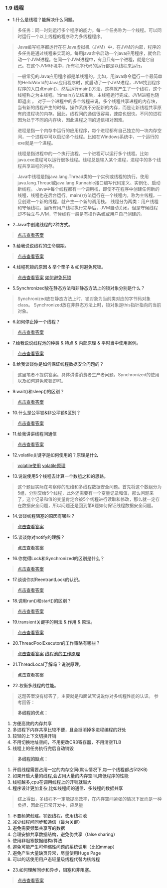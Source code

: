 ### 1.9 线程

- 1.什么是线程？能解决什么问题。

>多任务：同一时刻运行多个程序的能力。每一个任务称为一个线程。可以同时运行一个以上线程的程序称为多线程程序。

>Java编写程序都运行在在Java虚拟机（JVM）中，在JVM的内部，程序的多任务是通过线程来实现的。每用java命令启动一个java应用程序，就会启动一个JVM进程。在同一个JVM进程中，有且只有一个进程，就是它自己。在这个JVM环境中，所有程序代码的运行都是以线程来运行。

>一般常见的Java应用程序都是单线程的。比如，用java命令运行一个最简单的HelloWorld的Java应用程序时，就启动了一个JVM进程，JVM找到程序程序的入口点main()，然后运行main()方法，这样就产生了一个线程，这个线程称之为主线程。当main方法结束后，主线程运行完成。JVM进程也随即退出 。
>对于一个进程中的多个线程来说，多个线程共享进程的内存块，当有新的线程产生的时候，操作系统不分配新的内存，而是让新线程共享原有的进程块的内存。因此，线程间的通信很容易，速度也很快。不同的进程因为处于不同的内存块，因此进程之间的通信相对困难。

>进程是指一个内存中运行的应用程序，每个进程都有自己独立的一块内存空间，一个进程中可以启动多个线程。比如在Windows系统中，一个运行的exe就是一个进程。

>线程是指进程中的一个执行流程，一个进程可以运行多个线程。比如java.exe进程可以运行很多线程。线程总是输入某个进程，进程中的多个线程共享进程的内存。

>Java中线程是指java.lang.Thread类的一个实例或线程的执行。使用java.lang.Thread或java.lang.Runnable接口编写代码定义、实例化、启动新线程。
>Java中每个线程都有一个调用栈，即使不在程序中创建任何新的线程，线程也在后台运行。main()方法运行在一个线程内，称为主线程。一旦创建一个新的线程，就产生一个新的调用栈。
线程分为两类：用户线程和守候线程。当所有用户线程执行完毕后，JVM自动关闭。但是守候线程却不独立与JVM，守候线程一般是有操作系统或用户自己创建的。


- 2.Java中创建线程的2种方式。

> [点击查看答案](https://www.cnblogs.com/tzc1024/p/6005580.html)

- 3.给我说说线程的生命周期。

> [点击查看答案](https://www.cnblogs.com/sunddenly/p/4106562.html)

- 4.线程死锁的原因 & 举个栗子 & 如何避免死锁。

> [点击查看答案](https://www.cnblogs.com/xiaoxi/p/8311034.html)
> [如何避免死锁](https://www.cnblogs.com/vinozly/p/5240204.html)

- 5.Synchronized放在静态方法和非静态方法上的锁对象分别是什么？

> Synchronized放在静态方法上时，锁对象为当前类对应的字节码对象class。
> Synchronized放在非静态方法上时，锁对象是this指针指向的当前对象。

- 6.如何停止掉一个线程？

> [点击查看答案](https://www.cnblogs.com/of-fanruice/p/7522201.html)

- 7.给我说说线程池的种类 & 特点 & 内部原理 & 平时当中使用案例。

> [点击查看答案](https://www.cnblogs.com/aaron911/p/6213808.html)

- 8.给我谈谈你是如何保证线程数据安全问题的？

> 这里笔者不提供答案。具体讲讲消费者生产者问题，Synchronized的使用以及如何避免死锁即可。

- 9.wait()和sleep()的区别？

> [点击查看答案](https://www.cnblogs.com/ccliekkas/p/5001611.html)

- 10.什么是公平锁&非公平锁&区别？

> [点击查看答案](https://www.cnblogs.com/qifengshi/p/6831055.html)

- 11.给我讲讲线程间通信

> [点击查看答案](https://www.cnblogs.com/hapjin/p/5492619.html)

- 12.volatile关键字是如何使用的？原理是什么

> [volatile使用](https://www.cnblogs.com/sunrunzhi/p/3930297.html)
> [volatile原理](https://www.cnblogs.com/dolphin0520/p/3920373.html)

- 13.说说使用5个线程去计算一个数组之和的思路。

> 这个题目实际在考察你的思维和多线程数据安全问题。首先将这个数组分为5组，分别交给5个线程，此外还需要有一个变量记录和值，那么问题来了，这个记录和值的变量肯定会被5个线程进行读取和修改，那么就一定存在数据安全问题，所以问题还是回到第8题如何保证线程数据安全问题。

- 14.谈谈线程阻塞的原因有哪些？

> [点击查看答案](https://www.cnblogs.com/ou-pc/p/9522369.html)

- 15.谈谈你对notify的理解？

> [点击查看答案](https://www.cnblogs.com/hapjin/p/5492645.html)

- 16.你觉得Lock和Synchronized的区别是什么？

> [点击查看答案](https://www.cnblogs.com/nsw2018/p/5821738.html)

- 17.谈谈你对ReentrantLock的认识。

> [点击查看答案](https://www.cnblogs.com/zhimingyang/p/5702752.html)

- 18.调用run()和start()的区别？

> [点击查看答案](http://www.cnblogs.com/changekyq/p/4308537.html)

- 19.transient关键字的用法 & 作用 & 原理。

> [点击查看答案](https://www.cnblogs.com/duanxz/p/4919147.html)

- 20.ThreadPoolExecutor的工作策略有哪些？

> [点击查看答案](https://www.cnblogs.com/lic309/p/4564507.html)
> [线程池的工作原理](https://www.cnblogs.com/qingquanzi/p/8146638.html)

- 21.ThreadLocal了解吗？说说原理。

> [点击查看答案](https://www.cnblogs.com/xujian2014/p/5777849.html)

- 22.权衡多线程的性能。

> 这题答案没有标答了，主要就是和面试官说说你对多线程性能的认识。
> 参考回答：
>
> **多线程的优点：**
>
1. 方便高效的内存共享
1. 多进程下内存共享比较不便，且会抵消掉多进程编程的好处
1. 较轻的上下文切换开销
1. 不用切换地址空间，不用更改CR3寄存器，不用清空TLB
1. 线程上的任务执行完后自动销毁

>**多线程的缺点：**
>
1. 开启线程需要占用一定的内存空间(默认情况下,每一个线程都占512KB)
1. 如果开启大量的线程,会占用大量的内存空间,降低程序的性能
1. 线程越多,cpu在调用线程上的开销就越大
1. 程序设计更加复杂,比如线程间的通信、多线程的数据共享


>综上得出，多线程不一定能提高效率，在内存空间紧张的情况下反而是一种负担，因此在日常开发中，应尽量
>
1. 不要频繁创建，销毁线程，使用线程池
1. 减少线程间同步和通信（最为关键）
1. 避免需要频繁共享写的数据
1. 合理安排共享数据结构，避免伪共享（false sharing）
1. 使用非阻塞数据结构/算法
1. 避免可能产生可伸缩性问题的系统调用（比如mmap）
1. 避免产生大量缺页异常，尽量使用Huge Page
1. 可以的话使用用户态轻量级线程代替内核线程

- 23.如何理解同步和异步，阻塞和非阻塞。

> [点击查看答案](https://www.cnblogs.com/mhq-martin/p/9035640.html)
